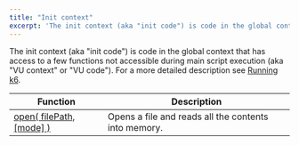 ```yaml
---
title: "Init context"
excerpt: 'The init context (aka "init code") is code in the global context that has access to a few functions not accessible during main script execution.'
---
```

The init context (aka "init code") is code in the global context that has
access to a few functions not accessible during main script execution (aka
"VU context" or "VU code"). For a more detailed description see
[Running k6](/getting-started/running-k6#section-the-init-context-and-the-default-function).



| Function                                                                              | Description         |
| ----------------------------------------------------------------------------------- | --------------------- |
| [open( filePath, [mode] )](/javascript-api/init-context/open-filepath-mode) | Opens a file and reads all the contents into memory. |
